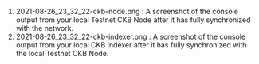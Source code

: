 
1. 2021-08-26_23_32_22-ckb-node.png : A screenshot of the console output from your local Testnet CKB Node after it has fully synchronized with the network.
2. 2021-08-26_23_32_22-ckb-indexer.png : A screenshot of the console output from your local CKB Indexer after it has fully synchronized with the local Testnet CKB Node.

